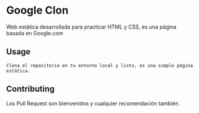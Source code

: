 # Google Clon

Web estática desarrollada para practicar HTML y CSS, es una página basada en Google.com

## Usage

```
Clona el repositorio en tu entorno local y listo, es una simple página
estática.

```

## Contributing
Los Pull Request son bienvenidos y cualquier recomendación también.
